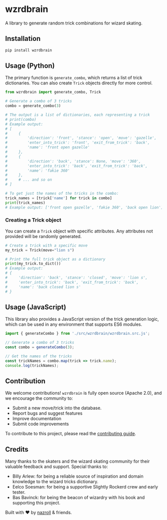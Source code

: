 # wzrdbrain

A library to generate random trick combinations for wizard skating.

## Installation

```bash
pip install wzrdbrain
```

## Usage (Python)

The primary function is `generate_combo`, which returns a list of trick dictionaries. You can also create `Trick` objects directly for more control.

```python
from wzrdbrain import generate_combo, Trick

# Generate a combo of 3 tricks
combo = generate_combo(3)

# The output is a list of dictionaries, each representing a trick
# print(combo)
# Example output:
# [
#     {
#         'direction': 'front', 'stance': 'open', 'move': 'gazelle', 
#         'enter_into_trick': 'front', 'exit_from_trick': 'back', 
#         'name': 'front open gazelle'
#     },
#     {
#         'direction': 'back', 'stance': None, 'move': '360', 
#         'enter_into_trick': 'back', 'exit_from_trick': 'back', 
#         'name': 'fakie 360'
#     },
#     # ... and so on
# ]

# To get just the names of the tricks in the combo:
trick_names = [trick['name'] for trick in combo]
print(trick_names)
# Example output: ['front open gazelle', 'fakie 360', 'back open lion']
```

### Creating a Trick object

You can create a `Trick` object with specific attributes. Any attributes not provided will be randomly generated.

```python
# Create a trick with a specific move
my_trick = Trick(move="lion s")

# Print the full trick object as a dictionary
print(my_trick.to_dict())
# Example output:
# {
#     'direction': 'back', 'stance': 'closed', 'move': 'lion s', 
#     'enter_into_trick': 'back', 'exit_from_trick': 'back', 
#     'name': 'back closed lion s'
# }
```

## Usage (JavaScript)

This library also provides a JavaScript version of the trick generation logic, which can be used in any environment that supports ES6 modules.

```javascript
import { generateCombo } from './src/wzrdbrain/wzrdbrain.src.js';

// Generate a combo of 3 tricks
const combo = generateCombo(3);

// Get the names of the tricks
const trickNames = combo.map(trick => trick.name);
console.log(trickNames);
```

## Contribution

We welcome contributions! `wzrdbrain` is fully open source (Apache 2.0), and we encourage the community to:

- Submit a new move/trick into the database.
- Report bugs and suggest features
- Improve documentation
- Submit code improvements

To contribute to this project, please read the [contributing guide](CONTRIBUTING.md).

## Credits

Many thanks to the skaters and the wizard skating community for their valuable feedback and support. Special thanks to:

- Billy Arlew: for being a reliable source of inspiration and domain knowledge to the wizard tricks dictionary.
- Eelco Soesman: for being a supportive Slightly Rockerd crew and early tester.
- Bas Bavinck: for being the beacon of wizardry with his book and supporting this project.

Built with ❤️ by [nazroll](https://nazroll.com) & friends. 
